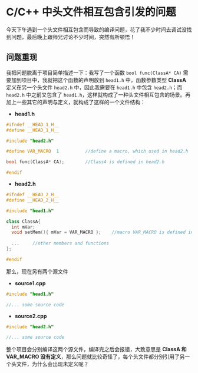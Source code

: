 # C/C++ 中头文件相互包含引发的问题

今天下午遇到一个头文件相互包含而导致的编译问题，花了我不少时间去调试没找到问题，最后晚上跟师兄讨论不少时间，突然有所顿悟！


## 问题重现

我把问题脱离于项目简单描述一下：我写了一个函数 `bool func(ClassA* CA)` 需要加到项目中，我就把这个函数的声明放到 `head1.h` 中，函数参数类型 **ClassA** 定义在另一个头文件 `head2.h` 中，因此我需要在 `head1.h` 中包含 `head2.h`；而 `head2.h` 中之前又包含了 `head1.h`，这样就构成了一种头文件相互包含的场景。再加上一些其它的声明与定义，就构成了这样的一个文件结构：

* **head1.h**

``` cpp
#ifndef __HEAD_1_H__
#define __HEAD_1_H__

#include "head2.h"

#define VAR_MACRO  1          //define a macro, which used in head2.h

bool func(ClassA* CA);        //ClassA is defined in head2.h

#endif 
```

* **head2.h**

``` cpp
#ifndef __HEAD_2_H__
#define __HEAD_2_H__

#include "head1.h"

class ClassA{
  int mVar;
  void setMem(){ mVar = VAR_MACRO };    //macro VAR_MACRO is defined in head1.h
  
  ...     //other members and functions
};

#endif 
```

那么，现在另有两个源文件 

* **source1.cpp** 

``` cpp
#include "head1.h"

//... some source code

```

* **source2.cpp**

``` cpp
#include "head2.h"

//... some source code

```

整个项目会分别编译这两个源文件，编译完之后会报错，大致意思是 **ClassA 和 VAR_MACRO 没有定义**，那么问题就比较奇怪了，每个头文件都分别引用了另一个头文件，为什么会出现未定义呢？

